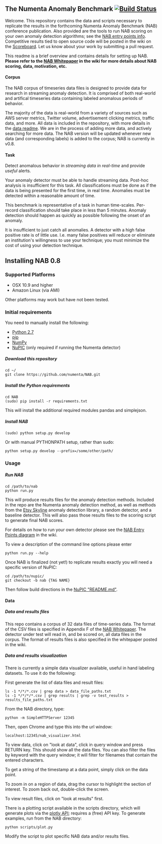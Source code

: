 
The Numenta Anomaly Benchmark [![Build Status](https://travis-ci.org/numenta/NAB.svg?branch=master)](https://travis-ci.org/numenta/NAB)
-----------------------------

Welcome. This repository contains the data and scripts necessary to replicate the results in the forthcoming Numenta Anomaly Benchmark (NAB) conference publication. Also provided are the tools to run NAB scoring on your own anomaly detection algorithms; see the [NAB entry points info](https://github.com/numenta/NAB/wiki#nab-entry-points). Competitive results tied to open source code will be posted in the wiki on the [Scoreboard](https://github.com/numenta/NAB/wiki#nab-scoreboard). Let us know about your work by submitting a pull request. 

This readme is a brief overview and contains details for setting up NAB. **Please refer to the [NAB Whitepaper](https://github.com/numenta/NAB/wiki#nab-whitepaper) in the wiki for more details about NAB scoring, data, motivation, etc.**

#### Corpus

The NAB corpus of timeseries data files is designed to provide data for research
in streaming anomaly detection. It is comprised of both
real-world and artifical timeseries data containing labeled anomalous periods of behavior.

The majority of the data is real-world from a variety of sources such as AWS server metrics, Twitter volume, advertisement clicking metrics, traffic data, and more. All data is included in the repository, with more details in the [data readme](https://github.com/numenta/NAB/tree/master/data). We are in the process of adding more data, and actively searching for more data. The NAB version will be updated whenever new data (and corresponding labels) is added to the corpus; NAB is currently in v0.8.

#### Task

Detect anomalous behavior in *streaming data in real-time* and provide *useful* alerts.

Your anomaly detector must be able to handle streaming data. Post-hoc analysis is insufficient for this task. All classifications must
be done as if the data is being presented for the first time, in real time. Anomalies must be detected within a reasonable amount of time.

This benchmark is representative of a task in human time-scales. Per-record classification should take place in less than 5 minutes. Anomaly detection should happen as quickly as possible following the onset of an anomaly.

It is insufficient to just catch all anomalies. A detector with a high false positive rate is of little use. I.e. many false positives will reduce or eliminate an institution's willingness to use your technique; you must minimize the cost of using your detection technique.

Installing NAB 0.8
--------------

### Supported Platforms

- OSX 10.9 and higher
- Amazon Linux (via AMI)

Other platforms may work but have not been tested.


### Initial requirements

You need to manually install the following:

- [Python 2.7](https://www.python.org/download/)
- [pip](https://pip.pypa.io/en/latest/installing.html)
- [NumPy](http://www.numpy.org/)
- [NuPIC](http://www.github.com/numenta/nupic) (only required if running the Numenta detector)

##### Download this repository

    cd ~/
    git clone https://github.com/numenta/NAB.git

##### Install the Python requirements

    cd NAB
    (sudo) pip install -r requirements.txt

This will install the additional required modules pandas and simplejson.

##### Install NAB

	(sudo) python setup.py develop

Or with manual PYTHONPATH setup, rather than sudo:

	python setup.py develop --prefix=/some/other/path/

### Usage

##### Run NAB

    cd /path/to/nab
    python run.py

This will produce results files for the anomaly detection methods. Included in the repo are the Numenta anomaly detection method, as well as methods from the [Etsy Skyline](https://github.com/etsy/skyline) anomaly detection library, a random detector, and a baseline detector. This will also pass those results files to the scoring script to generate final NAB scores.

For details on how to run your own detector please see the [NAB Entry Points diagram](https://github.com/numenta/NAB/wiki#nab-entry-diagram) in the wiki.

To view a description of the command line options please enter

	python run.py --help 

Once NAB is finalized (not yet!) to replicate results exactly you will need a specific version of NuPIC:
    
    cd /path/to/nupic/
    git checkout -b nab {TAG NAME}

Then follow build directions in the [NuPIC "README.md"](https://github.com/numenta/nupic/blob/master/README.md).

#### Data

##### Data and results files

This repo contains a corpus of 32 data files of time-series data. The format of the CSV files is specified in Appendix F of the [NAB Whitepaper](https://github.com/numenta/NAB/wiki#nab-whitepaper). The detector under test will read in, and be scored on, all data files in the corpus. The format of results files is also specified in the whitepaper posted in the wiki.

##### Data and results visualization

There is currently a simple data visualizer available, useful in hand labeling datasets. To use it do the following:

First generate the list of data files and result files:

    ls -1 */*/*.csv | grep data > data_file_paths.txt 
    ls -1 */*/*/*.csv | grep results | grep -v test_results > results_file_paths.txt

From the NAB directory, type:

    python -m SimpleHTTPServer 12345
 
Then, open Chrome and type this into the url window:
 
    localhost:12345/nab_visualizer.html
 
To view data, click on "look at data", click in query window and press RETURN key. This should show all the data files. You can also filter the files by keyword with the query window; it will filter for filenames that contain the entered characters.

To get a string of the timestamp at a data point, simply click on the data point.

To zoom in on a region of data, drag the cursor to highlight the section of interest. To zoom back out, double-click the screen.

To view result files, click on "look at results" first.

There is a plotting script available in the scripts directory, which will generate plots via the [plotly API](https://plot.ly/); requires a (free) API key. To generate examples, run from the NAB directory:

	python scripts/plot.py

Modify the script to plot specific NAB data and/or results files.